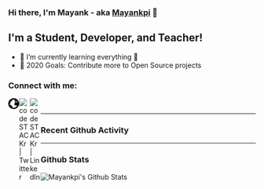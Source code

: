 ### Hi there, I'm Mayank - aka [Mayankpi][website] 👋

## I'm a Student, Developer, and Teacher!

- 🌱 I’m currently learning everything 🤣
- 🥅 2020 Goals: Contribute more to Open Source projects

### Connect with me:

[<img align="left" alt="codeSTACKr.com" width="22px" src="https://raw.githubusercontent.com/iconic/open-iconic/master/svg/globe.svg" />][website]
[<img align="left" alt="codeSTACKr | Twitter" width="22px" src="https://cdn.jsdelivr.net/npm/simple-icons@v3/icons/twitter.svg" />][twitter]
[<img align="left" alt="codeSTACKr | LinkedIn" width="22px" src="https://cdn.jsdelivr.net/npm/simple-icons@v3/icons/linkedin.svg" />][linkedin]

<br />


---



### Recent Github Activity
  
  <!--START_SECTION:activity-->

 
  <!--END_SECTION:activity-->
---


### Github Stats

  <img align="left" alt="Mayankpi's Github Stats" src="https://github-readme-stats.codestackr.vercel.app/api?username=mayankpi&show_icons=true&hide_border=true&theme=dracula" />


[website]: https://mayankpi.github.io/
[twitter]: https://twitter.com/Mayankpi
[linkedin]: https://www.linkedin.com/in/mayank-maurya-4ab84b113/
